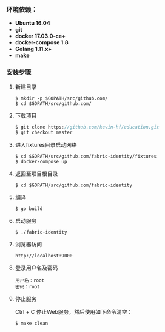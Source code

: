 ### 环境依赖：

- **Ubuntu 16.04**
- **git**
- **docker 17.03.0-ce+**
- **docker-compose 1.8**
- **Golang 1.11.x+**
- **make**

### 安装步骤

1. 新建目录

   ```shell
   $ mkdir -p $GOPATH/src/github.com/
   $ cd $GOPATH/src/github.com/
   ```

2. 下载项目

   ```go
   $ git clone https://github.com/kevin-hf/education.git
   $ git checkout master
   ```

3. 进入fixtures目录启动网络

   ```shell
   $ cd $GOPATH/src/github.com/fabric-identity/fixtures
   $ docker-compose up
   ```

4. 返回至项目根目录

   ```shell
   $ cd $GOPATH/src/github.com/fabric-identity
   ```

5. 编译

   ```shell
   $ go build
   ```

6. 启动服务

   ```shell
   $ ./fabric-identity
   ```

7. 浏览器访问

   ```url
   http://localhost:9000
   ```

8. 登录用户名及密码

   ```
   用户名：root
   密码：root
   ```

9. 停止服务

   Ctrl + C 停止Web服务，然后使用如下命令清空：

   ```shell
   $ make clean
   ```

   ​
